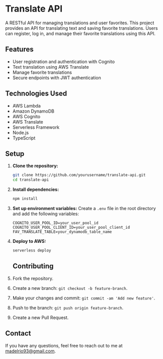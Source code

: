 # Translate API
A RESTful API for managing translations and user favorites.
This project provides an API for translating text and saving favorite translations. Users can register, log in, and manage their favorite translations using this API.

## Features
- User registration and authentication with Cognito
- Text translation using AWS Translate
- Manage favorite translations
- Secure endpoints with JWT authentication

## Technologies Used
- AWS Lambda
- Amazon DynamoDB
- AWS Cognito
- AWS Translate
- Serverless Framework
- Node.js
- TypeScript

## Setup

1. **Clone the repository:**
   ```bash
   git clone https://github.com/yourusername/translate-api.git
   cd translate-api
   ```

2. **Install dependencies:**
   ```bash
   npm install
   ```

3. **Set up environment variables:**
   Create a `.env` file in the root directory and add the following variables:
   ```env
   COGNITO_USER_POOL_ID=your_user_pool_id
   COGNITO_USER_POOL_CLIENT_ID=your_user_pool_client_id
   FAV_TRANSLATE_TABLE=your_dynamodb_table_name
   ```

4. **Deploy to AWS:**
   ```bash
   serverless deploy
   ```

   ## Contributing

1. Fork the repository.
2. Create a new branch: `git checkout -b feature-branch`.
3. Make your changes and commit: `git commit -am 'Add new feature'`.
4. Push to the branch: `git push origin feature-branch`.
5. Create a new Pull Request.

## Contact

If you have any questions, feel free to reach out to me at [madelrio93@gmail.com](mailto:madelrio93@gmail.com).